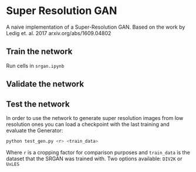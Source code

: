 # Super Resolution GAN

A naive implementation of a Super-Resolution GAN.
Based on the work by Ledig et. al. 2017
arxiv.org/abs/1609.04802

## Train the network

Run cells in `srgan.ipynb`

## Validate the network
## Test the network

In order to use the network to generate super resolution images from low resolution ones you can load a checkpoint with the last training and evaluate the Generator:

```bash
python test_gen.py <r> <train_data>
```

Where `r` is a cropping factor for comparison purposes and `train_data` is the dataset that the SRGAN was trained with.
Two options available: `DIV2K` or `UxLES`